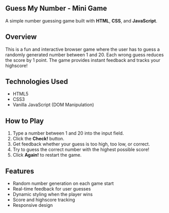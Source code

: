 ## Guess My Number - Mini Game

A simple number guessing game built with **HTML**, **CSS**, and **JavaScript**.

##  Overview

This is a fun and interactive browser game where the user has to guess a randomly generated number between 1 and 20. Each wrong guess reduces the score by 1 point. The game provides instant feedback and tracks your highscore!


## Technologies Used

- HTML5
- CSS3
- Vanilla JavaScript (DOM Manipulation)

##  How to Play

1. Type a number between 1 and 20 into the input field.
2. Click the **Check!** button.
3. Get feedback whether your guess is too high, too low, or correct.
4. Try to guess the correct number with the highest possible score!
5. Click **Again!** to restart the game.

##  Features

- Random number generation on each game start
- Real-time feedback for user guesses
- Dynamic styling when the player wins
- Score and highscore tracking
- Responsive design




